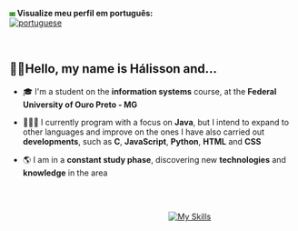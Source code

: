 <p align = "left">
  <strong> <img src = "images\br.png" width = 2.0% height = 2.0% > Visualize meu perfil em português: </strong>
<br>
  <a href = "https://github.com/HalissonPiov/HalissonPiov/blob/62198aef2115c4cc5c9c3c283e17eb9460c09b9c/readme-ptbr.md">
    <img src = "https://img.shields.io/badge/Português-Clique%20aqui-white.svg" alt = "portuguese" /> 
  </a>
</p>

<br>

## ✌🏻Hello, my name is Hálisson and...

- 🎓 I'm a student on the **information systems** course, at the **Federal University of Ouro Preto - MG**

- 🧑🏻‍💻 I currently program with a focus on **Java**, but I intend to expand to other languages ​​and improve on the ones I have also carried out **developments**, such as **C**, **JavaScript**, **Python**, **HTML** and **CSS**

- 🌎 I am in a **constant study phase**, discovering new **technologies** and **knowledge** in the area
<br>

##
&emsp;&emsp;&emsp;&emsp;&emsp;&emsp;&emsp;&emsp;&emsp;&emsp;&emsp;&emsp;&emsp;&emsp;&emsp;&emsp;&emsp;&emsp;&emsp;&emsp;[![My Skills](https://skillicons.dev/icons?i=git,html,css,c,javascript,java)](https://skillicons.dev)
